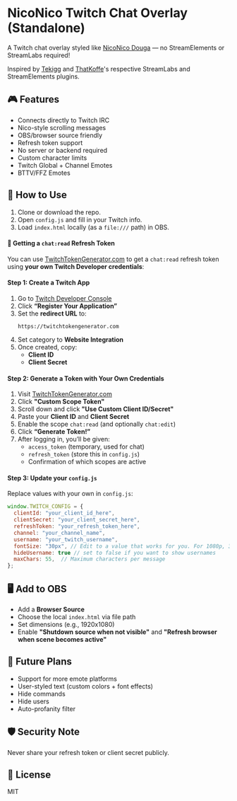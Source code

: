 # NicoNico Twitch Chat Overlay (Standalone)

A Twitch chat overlay styled like [NicoNico Douga](https://www.nicovideo.jp/) — no StreamElements or StreamLabs required!

Inspired by [Tekigg](https://github.com/tekigg/niconico-twitch) and [ThatKoffe](https://github.com/ThatKoffe/niconico-twitch)'s respective StreamLabs and StreamElements plugins.

## 🎮 Features

- Connects directly to Twitch IRC
- Nico-style scrolling messages
- OBS/browser source friendly
- Refresh token support
- No server or backend required
- Custom character limits
- Twitch Global + Channel Emotes
- BTTV/FFZ Emotes

## 🚀 How to Use

1. Clone or download the repo.
2. Open `config.js` and fill in your Twitch info.
3. Load `index.html` locally (as a `file:///` path) in OBS.

#### 🔐 Getting a `chat:read` Refresh Token

You can use [TwitchTokenGenerator.com](https://twitchtokengenerator.com) to get a `chat:read` refresh token using **your own Twitch Developer credentials**:

#### Step 1: Create a Twitch App
1. Go to [Twitch Developer Console](https://dev.twitch.tv/console/apps)
2. Click **“Register Your Application”**
3. Set the **redirect URL** to:
   ```
   https://twitchtokengenerator.com
   ```
4. Set category to **Website Integration**
5. Once created, copy:
   - **Client ID**
   - **Client Secret**

#### Step 2: Generate a Token with Your Own Credentials
1. Visit [TwitchTokenGenerator.com](https://twitchtokengenerator.com)
2. Click **"Custom Scope Token"**
3. Scroll down and click **"Use Custom Client ID/Secret"**
4. Paste your **Client ID** and **Client Secret**
5. Enable the scope `chat:read` (and optionally `chat:edit`)
6. Click **“Generate Token!”**
7. After logging in, you’ll be given:
   - `access_token` (temporary, used for chat)
   - `refresh_token` (store this in `config.js`)
   - Confirmation of which scopes are active

#### Step 3: Update your `config.js`
Replace values with your own in `config.js`:

```js
window.TWITCH_CONFIG = {
  clientId: "your_client_id_here",
  clientSecret: "your_client_secret_here",
  refreshToken: "your_refresh_token_here",
  channel: "your_channel_name",
  username: "your_twitch_username",
  fontSize: "30px", // Edit to a value that works for you. For 1080p, 30px or higher is best!
  hideUsername: true // set to false if you want to show usernames
  maxChars: 55,  // Maximum characters per message
};
```

## 🖥️ Add to OBS

- Add a **Browser Source**
- Choose the local `index.html` via file path
- Set dimensions (e.g., 1920x1080)
- Enable **"Shutdown source when not visible"** and **"Refresh browser when scene becomes active"**

## 📝 Future Plans
- Support for more emote platforms
- User-styled text (custom colors + font effects)
- Hide commands
- Hide users
- Auto-profanity filter

## 🛡️ Security Note

Never share your refresh token or client secret publicly.

## 📜 License

MIT
